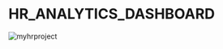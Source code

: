 # HR_ANALYTICS_DASHBOARD
![myhrproject](https://github.com/user-attachments/assets/870946ea-786f-480b-805d-d695b861293d)
